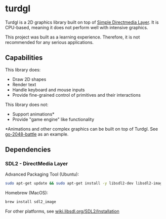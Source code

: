 # turdgl

Turdgl is a 2D graphics library built on top of [Simple Directmedia Layer](https://www.libsdl.org/). It is CPU-based, meaning it does not perform well with intensive graphics.

This project was built as a learning experience. Therefore, it is not recommended for any serious applications.

## Capabilities

This library does:
- Draw 2D shapes
- Render text
- Handle keyboard and mouse inputs
- Provide fine-grained control of primitives and their interactions

This library does not:
- Support animations*
- Provide "game engine" like functionality

*Animations and other complex graphics can be built on top of Turdgl. See [go-2048-battle](http://github.com/z-riley/go-2048-battle) as an example.

## Dependencies

### SDL2 - DirectMedia Layer

Advanced Packaging Tool (Ubuntu):
```sh
sudo apt-get update && sudo apt-get install -y libsdl2-dev libsdl2-image-dev
```

Homebrew (MacOS):
```sh
brew install sdl2_image
```

For other platforms, see [wiki.libsdl.org/SDL2/Installation](https://wiki.libsdl.org/SDL2/Installation/)
